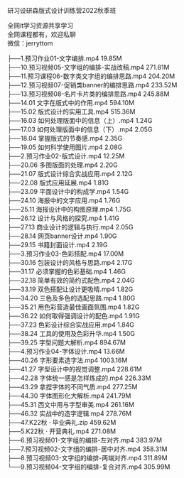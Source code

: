 研习设研森版式设计训练营2022秋季班

全网it学习资源共享学习<br>全网课程都有，欢迎私聊<br>微信：jerryttom<br>

├──1.预习作业01-文字编排.mp4 19.85M<br> ├──10.预习视频05-文字组的编排-实战改稿.mp4 271.81M<br> ├──11.预习课程06-数字类文字组的编排思路.mp4 204.20M<br> ├──12.预习视频07-促销类banner的编排思路.mp4 233.52M<br> ├──13.预习视频08-名片卡片类的编排思路.mp4 245.88M<br> ├──14.01 文字在版式中的作用.mp4 594.10M<br> ├──15.02 版式设计的实用工具.mp4 515.36M<br> ├──16.03 如何处理版面中的信息（上）.mp4 1.24G<br> ├──17.03 如何处理版面中的信息（下）.mp4 2.05G<br> ├──18.04 掌握版式的节奏感.mp4 2.35G<br> ├──19.05 如何科学使用图片.mp4 2.08G<br> ├──2.预习作业02-版式设计.mp4 12.25M<br> ├──20.06 多图版面的处理.mp4 2.20G<br> ├──21.07 版式设计综合实战应用.mp4 2.12G<br> ├──22.08 版式应用延展.mp4 1.81G<br> ├──23.09 平面设计中的构成学.mp4 1.54G<br> ├──24.10 海报中的文字应用.mp4 1.76G<br> ├──25.11 海报设计中的构图原理.mp4 1.75G<br> ├──26.12 设计与风格的探究.mp4 1.41G<br> ├──27.13 商业设计的逻辑与执行.mp4 2.05G<br> ├──28.14 网页banner设计.mp4 1.90G<br> ├──29.15 书籍封面设计.mp4 2.19G<br> ├──3.预习作业03-色彩搭配.mp4 17.00M<br> ├──30.16 包装设计的风格与思路.mp4 2.17G<br> ├──31.17 必须掌握的色彩基础.mp4 1.46G<br> ├──32.18 简单有效的简约式配色.mp4 2.04G<br> ├──33.19 双色搭配让设计更吸晴.mp4 1.82G<br> ├──34.20 三色及多色的选配思路.mp4 1.80G<br> ├──35.21 用色彩营造最佳画面氛围.mp4 1.82G<br> ├──36.22 如何取得强调设计的配色.mp4 1.91G<br> ├──37.23 色彩设计综合实战应用.mp4 1.84G<br> ├──38.24 工具的使用及色彩升华.mp4 1.50G<br> ├──39.25 字型问题大解析.mp4 894.67M<br> ├──4.预习作业04-字体设计.mp4 13.66M<br> ├──40.26 字形要素造字法.mp4 1003.16M<br> ├──41.27 字型设计中的视觉调整.mp4 228.61M<br> ├──42.28 字体统一感是怎样炼成的.mp4 226.33M<br> ├──43.29 拿捏字体的不同气质.mp4 277.25M<br> ├──44.30 字体图形化大解析.mp4 241.79M<br> ├──45.31 西文中用与字型审美.mp4 261.16M<br> ├──46.32 实战中的造字逻辑.mp4 278.76M<br> ├──47.K22秋 · 毕业典礼.zip 459.62M<br> ├──5.K22秋 · 开营典礼.mp4 271.08M<br> ├──6.预习视频01-文字组的编排-左对齐.mp4 383.97M<br> ├──7.预习视频02-文字组的编排-居中对齐.mp4 358.31M<br> ├──8.预习视频03-文字组的编排-两端对齐.mp4 311.89M<br> └──9.预习视频04-文字组的编排-复合对齐.mp4 305.99M